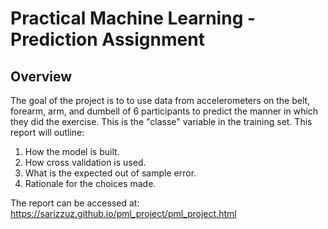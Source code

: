 # Practical Machine Learning - Prediction Assignment

## Overview

The goal of the project is to to use data from accelerometers on the belt, forearm, arm, and dumbell of 6 participants to predict the manner in which they did the exercise. This is the "classe" variable in the training set. This report will outline:

1. How the model is built.
2. How cross validation is used. 
3. What is the expected out of sample error. 
4. Rationale for the choices made. 

The report can be accessed at: https://sarizzuz.github.io/pml_project/pml_project.html
